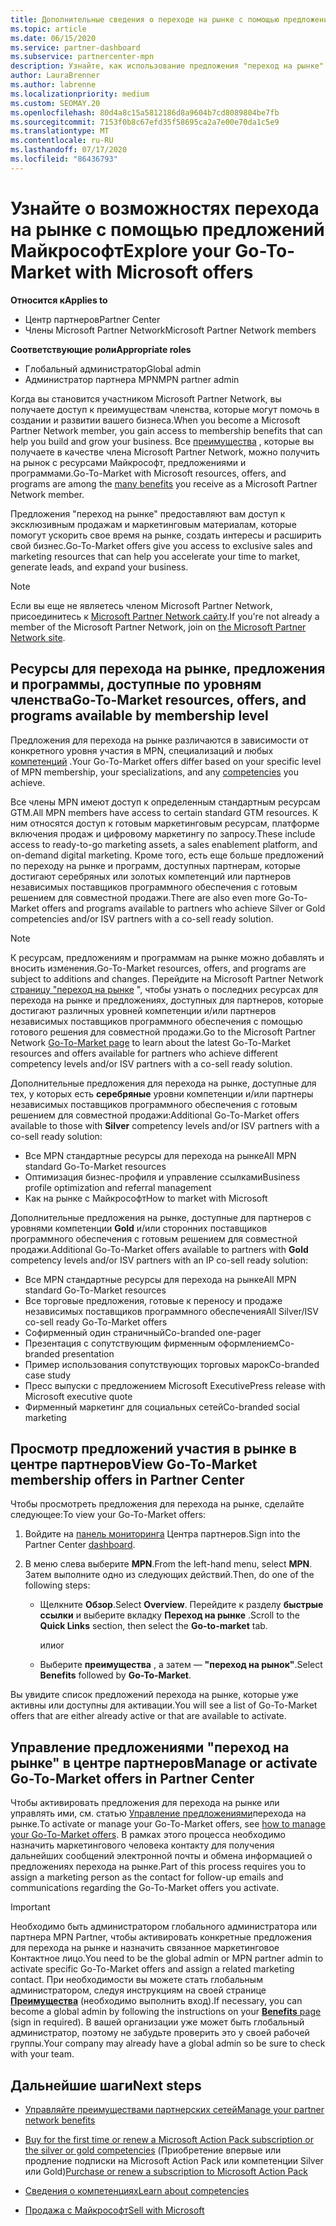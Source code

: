 ```yaml
---
title: Дополнительные сведения о переходе на рынке с помощью предложений Майкрософт
ms.topic: article
ms.date: 06/15/2020
ms.service: partner-dashboard
ms.subservice: partnercenter-mpn
description: Узнайте, как использование предложения "переход на рынке" с помощью предложений Майкрософт поможет ускорить работу на рынке, создать интересы и расширить свой бизнес.
author: LauraBrenner
ms.author: labrenne
ms.localizationpriority: medium
ms.custom: SEOMAY.20
ms.openlocfilehash: 80d4a8c15a5812186d8a9604b7cd8089804be7fb
ms.sourcegitcommit: 7153f0b8c67efd35f58695ca2a7e00e70da1c5e9
ms.translationtype: MT
ms.contentlocale: ru-RU
ms.lasthandoff: 07/17/2020
ms.locfileid: "86436793"
---
```

# <a name="explore-your-go-to-market-with-microsoft-offers"></a><span data-ttu-id="4d056-103">Узнайте о возможностях перехода на рынке с помощью предложений Майкрософт</span><span class="sxs-lookup"><span data-stu-id="4d056-103">Explore your Go-To-Market with Microsoft offers</span></span>

<span data-ttu-id="4d056-104">**Относится к**</span><span class="sxs-lookup"><span data-stu-id="4d056-104">**Applies to**</span></span>

- <span data-ttu-id="4d056-105">Центр партнеров</span><span class="sxs-lookup"><span data-stu-id="4d056-105">Partner Center</span></span>
- <span data-ttu-id="4d056-106">Члены Microsoft Partner Network</span><span class="sxs-lookup"><span data-stu-id="4d056-106">Microsoft Partner Network members</span></span>

<span data-ttu-id="4d056-107">**Соответствующие роли**</span><span class="sxs-lookup"><span data-stu-id="4d056-107">**Appropriate roles**</span></span>

- <span data-ttu-id="4d056-108">Глобальный администратор</span><span class="sxs-lookup"><span data-stu-id="4d056-108">Global admin</span></span>
- <span data-ttu-id="4d056-109">Администратор партнера MPN</span><span class="sxs-lookup"><span data-stu-id="4d056-109">MPN partner admin</span></span>

<span data-ttu-id="4d056-110">Когда вы становится участником Microsoft Partner Network, вы получаете доступ к преимуществам членства, которые могут помочь в создании и развитии вашего бизнеса.</span><span class="sxs-lookup"><span data-stu-id="4d056-110">When you become a Microsoft Partner Network member, you gain access to membership benefits that can help you build and grow your business.</span></span> <span data-ttu-id="4d056-111">Все [преимущества](https://partner.microsoft.com/manage-your-partner-network-benefits) , которые вы получаете в качестве члена Microsoft Partner Network, можно получить на рынок с ресурсами Майкрософт, предложениями и программами.</span><span class="sxs-lookup"><span data-stu-id="4d056-111">Go-To-Market with Microsoft resources, offers, and programs are among the [many benefits](https://partner.microsoft.com/manage-your-partner-network-benefits) you receive as a Microsoft Partner Network member.</span></span>

<span data-ttu-id="4d056-112">Предложения "переход на рынке" предоставляют вам доступ к эксклюзивным продажам и маркетинговым материалам, которые помогут ускорить свое время на рынке, создать интересы и расширить свой бизнес.</span><span class="sxs-lookup"><span data-stu-id="4d056-112">Go-To-Market offers give you access to exclusive sales and marketing resources that can help you accelerate your time to market, generate leads, and expand your business.</span></span>

>[!NOTE]
><span data-ttu-id="4d056-113">Если вы еще не являетесь членом Microsoft Partner Network, присоединитесь к [Microsoft Partner Network сайту](https://partner.microsoft.com/membership).</span><span class="sxs-lookup"><span data-stu-id="4d056-113">If you're not already a member of the Microsoft Partner Network, join on [the Microsoft Partner Network site](https://partner.microsoft.com/membership).</span></span>

## <a name="go-to-market-resources-offers-and-programs-available-by-membership-level"></a><span data-ttu-id="4d056-114">Ресурсы для перехода на рынке, предложения и программы, доступные по уровням членства</span><span class="sxs-lookup"><span data-stu-id="4d056-114">Go-To-Market resources, offers, and programs available by membership level</span></span>

<span data-ttu-id="4d056-115">Предложения для перехода на рынке различаются в зависимости от конкретного уровня участия в MPN, специализаций и любых [компетенций](learn-about-competencies.md) .</span><span class="sxs-lookup"><span data-stu-id="4d056-115">Your Go-To-Market offers differ based on your specific level of MPN membership, your specializations, and any [competencies](learn-about-competencies.md) you achieve.</span></span>

<span data-ttu-id="4d056-116">Все члены MPN имеют доступ к определенным стандартным ресурсам GTM.</span><span class="sxs-lookup"><span data-stu-id="4d056-116">All MPN members have access to certain standard GTM resources.</span></span> <span data-ttu-id="4d056-117">К ним относятся доступ к готовым маркетинговым ресурсам, платформе включения продаж и цифровому маркетингу по запросу.</span><span class="sxs-lookup"><span data-stu-id="4d056-117">These include access to ready-to-go marketing assets, a sales enablement platform, and on-demand digital marketing.</span></span> <span data-ttu-id="4d056-118">Кроме того, есть еще больше предложений по переходу на рынке и программ, доступных партнерам, которые достигают серебряных или золотых компетенций или партнеров независимых поставщиков программного обеспечения с готовым решением для совместной продажи.</span><span class="sxs-lookup"><span data-stu-id="4d056-118">There are also even more Go-To-Market offers and programs available to partners who achieve Silver or Gold competencies and/or ISV partners with a co-sell ready solution.</span></span>

>[!NOTE]
><span data-ttu-id="4d056-119">К ресурсам, предложениям и программам на рынке можно добавлять и вносить изменения.</span><span class="sxs-lookup"><span data-stu-id="4d056-119">Go-To-Market resources, offers, and programs are subject to additions and changes.</span></span> <span data-ttu-id="4d056-120">Перейдите на Microsoft Partner Network [страницу "переход на рынке](https://partner.microsoft.com/membership/go-to-market) ", чтобы узнать о последних ресурсах для перехода на рынке и предложениях, доступных для партнеров, которые достигают различных уровней компетенции и/или партнеров независимых поставщиков программного обеспечения с помощью готового решения для совместной продажи.</span><span class="sxs-lookup"><span data-stu-id="4d056-120">Go to the Microsoft Partner Network [Go-To-Market page](https://partner.microsoft.com/membership/go-to-market) to learn about the latest Go-To-Market resources and offers available for partners who achieve different competency levels and/or ISV partners with a co-sell ready solution.</span></span>

<span data-ttu-id="4d056-121">Дополнительные предложения для перехода на рынке, доступные для тех, у которых есть **серебряные** уровни компетенции и/или партнеры независимых поставщиков программного обеспечения с готовым решением для совместной продажи:</span><span class="sxs-lookup"><span data-stu-id="4d056-121">Additional Go-To-Market offers available to those with **Silver** competency levels and/or ISV partners with a co-sell ready solution:</span></span>

- <span data-ttu-id="4d056-122">Все MPN стандартные ресурсы для перехода на рынке</span><span class="sxs-lookup"><span data-stu-id="4d056-122">All MPN standard Go-To-Market resources</span></span>
- <span data-ttu-id="4d056-123">Оптимизация бизнес-профиля и управление ссылками</span><span class="sxs-lookup"><span data-stu-id="4d056-123">Business profile optimization and referral management</span></span>
- <span data-ttu-id="4d056-124">Как на рынке с Майкрософт</span><span class="sxs-lookup"><span data-stu-id="4d056-124">How to market with Microsoft</span></span>

<span data-ttu-id="4d056-125">Дополнительные предложения на рынке, доступные для партнеров с уровнями компетенции **Gold** и/или сторонних поставщиков программного обеспечения с готовым решением для совместной продажи.</span><span class="sxs-lookup"><span data-stu-id="4d056-125">Additional Go-To-Market offers available to partners with **Gold** competency levels and/or ISV partners with an IP co-sell ready solution:</span></span>

- <span data-ttu-id="4d056-126">Все MPN стандартные ресурсы для перехода на рынке</span><span class="sxs-lookup"><span data-stu-id="4d056-126">All MPN standard Go-To-Market resources</span></span>
- <span data-ttu-id="4d056-127">Все торговые предложения, готовые к переносу и продаже независимых поставщиков программного обеспечения</span><span class="sxs-lookup"><span data-stu-id="4d056-127">All Silver/ISV co-sell ready Go-To-Market offers</span></span>
- <span data-ttu-id="4d056-128">Софирменный один страничный</span><span class="sxs-lookup"><span data-stu-id="4d056-128">Co-branded one-pager</span></span>
- <span data-ttu-id="4d056-129">Презентация с сопутствующим фирменным оформлением</span><span class="sxs-lookup"><span data-stu-id="4d056-129">Co-branded presentation</span></span>
- <span data-ttu-id="4d056-130">Пример использования сопутствующих торговых марок</span><span class="sxs-lookup"><span data-stu-id="4d056-130">Co-branded case study</span></span>
- <span data-ttu-id="4d056-131">Пресс выпуски с предложением Microsoft Executive</span><span class="sxs-lookup"><span data-stu-id="4d056-131">Press release with Microsoft executive quote</span></span>
- <span data-ttu-id="4d056-132">Фирменный маркетинг для социальных сетей</span><span class="sxs-lookup"><span data-stu-id="4d056-132">Co-branded social marketing</span></span>

## <a name="view-go-to-market-membership-offers-in-partner-center"></a><span data-ttu-id="4d056-133">Просмотр предложений участия в рынке в центре партнеров</span><span class="sxs-lookup"><span data-stu-id="4d056-133">View Go-To-Market membership offers in Partner Center</span></span>

<span data-ttu-id="4d056-134">Чтобы просмотреть предложения для перехода на рынке, сделайте следующее:</span><span class="sxs-lookup"><span data-stu-id="4d056-134">To view your Go-To-Market offers:</span></span>

1. <span data-ttu-id="4d056-135">Войдите на [панель мониторинга](https://partner.microsoft.com/dashboard) Центра партнеров.</span><span class="sxs-lookup"><span data-stu-id="4d056-135">Sign into the Partner Center [dashboard](https://partner.microsoft.com/dashboard).</span></span>

2. <span data-ttu-id="4d056-136">В меню слева выберите **MPN**.</span><span class="sxs-lookup"><span data-stu-id="4d056-136">From the left-hand menu, select **MPN**.</span></span> <span data-ttu-id="4d056-137">Затем выполните одно из следующих действий.</span><span class="sxs-lookup"><span data-stu-id="4d056-137">Then, do one of the following steps:</span></span>

   - <span data-ttu-id="4d056-138">Щелкните **Обзор**.</span><span class="sxs-lookup"><span data-stu-id="4d056-138">Select **Overview**.</span></span> <span data-ttu-id="4d056-139">Перейдите к разделу **быстрые ссылки** и выберите вкладку **Переход на рынке** .</span><span class="sxs-lookup"><span data-stu-id="4d056-139">Scroll to the **Quick Links** section, then select the **Go-to-market** tab.</span></span>

     <span data-ttu-id="4d056-140">или</span><span class="sxs-lookup"><span data-stu-id="4d056-140">or</span></span>

   - <span data-ttu-id="4d056-141">Выберите **преимущества** , а затем — **"переход на рынок"**.</span><span class="sxs-lookup"><span data-stu-id="4d056-141">Select **Benefits** followed by **Go-To-Market**.</span></span>

<span data-ttu-id="4d056-142">Вы увидите список предложений перехода на рынке, которые уже активны или доступны для активации.</span><span class="sxs-lookup"><span data-stu-id="4d056-142">You will see a list of Go-To-Market offers that are either already active or that are available to activate.</span></span>

## <a name="manage-or-activate-go-to-market-offers-in-partner-center"></a><span data-ttu-id="4d056-143">Управление предложениями "переход на рынке" в центре партнеров</span><span class="sxs-lookup"><span data-stu-id="4d056-143">Manage or activate Go-To-Market offers in Partner Center</span></span>

<span data-ttu-id="4d056-144">Чтобы активировать предложения для перехода на рынке или управлять ими, см. статью [Управление предложениями](manage-your-partner-network-benefits.md#manage-go-to-market-offers)перехода на рынке.</span><span class="sxs-lookup"><span data-stu-id="4d056-144">To activate or manage your Go-To-Market offers, see [how to manage your Go-To-Market offers](manage-your-partner-network-benefits.md#manage-go-to-market-offers).</span></span> <span data-ttu-id="4d056-145">В рамках этого процесса необходимо назначить маркетингового человека контакту для получения дальнейших сообщений электронной почты и обмена информацией о предложениях перехода на рынке.</span><span class="sxs-lookup"><span data-stu-id="4d056-145">Part of this process requires you to assign a marketing person as the contact for follow-up emails and communications regarding the Go-To-Market offers you activate.</span></span>

>[!IMPORTANT]
><span data-ttu-id="4d056-146">Необходимо быть администратором глобального администратора или партнера MPN Partner, чтобы активировать конкретные предложения для перехода на рынке и назначить связанное маркетинговое Контактное лицо.</span><span class="sxs-lookup"><span data-stu-id="4d056-146">You need to be the global admin or MPN partner admin to activate specific Go-To-Market offers and assign a related marketing contact.</span></span> <span data-ttu-id="4d056-147">При необходимости вы можете стать глобальным администратором, следуя инструкциям на своей странице [**Преимущества**](https://partnercenter.microsoft.com/pcv/partnership/benefits) (необходимо выполнить вход).</span><span class="sxs-lookup"><span data-stu-id="4d056-147">If necessary, you can become a global admin by following the instructions on your [**Benefits** page](https://partnercenter.microsoft.com/pcv/partnership/benefits) (sign in required).</span></span> <span data-ttu-id="4d056-148">В вашей организации уже может быть глобальный администратор, поэтому не забудьте проверить это у своей рабочей группы.</span><span class="sxs-lookup"><span data-stu-id="4d056-148">Your company may already have a global admin so be sure to check with your team.</span></span>

## <a name="next-steps"></a><span data-ttu-id="4d056-149">Дальнейшие шаги</span><span class="sxs-lookup"><span data-stu-id="4d056-149">Next steps</span></span>

- [<span data-ttu-id="4d056-150">Управляйте преимуществами партнерских сетей</span><span class="sxs-lookup"><span data-stu-id="4d056-150">Manage your partner network benefits</span></span>](manage-your-partner-network-benefits.md)

- <span data-ttu-id="4d056-151">[Buy for the first time or renew a Microsoft Action Pack subscription or the silver or gold competencies](mpn-get-action-pack.md) (Приобретение впервые или продление подписки на Microsoft Action Pack или компетенции Silver или Gold)</span><span class="sxs-lookup"><span data-stu-id="4d056-151">[Purchase or renew a subscription to Microsoft Action Pack](mpn-get-action-pack.md)</span></span>

- [<span data-ttu-id="4d056-152">Сведения о компетенциях</span><span class="sxs-lookup"><span data-stu-id="4d056-152">Learn about competencies</span></span>](learn-about-competencies.md)

- [<span data-ttu-id="4d056-153">Продажа с Майкрософт</span><span class="sxs-lookup"><span data-stu-id="4d056-153">Sell with Microsoft</span></span>](https://partner.microsoft.com/membership/sell-with-microsoft)
